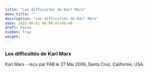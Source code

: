 ```yaml
---
title: "Les difficultés de Karl Marx"
menu_title: ""
description: "Les difficultés de Karl Marx"
date: 2022-06-01 06:00:01+00:48
draft: False
hidden: True
weight:
---
```

### Les difficultés de Karl Marx

Karl Marx - reçu par FAB le 27 Mai 2009, Santa Cruz, Californie, USA.



